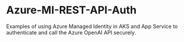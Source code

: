 # Azure-MI-REST-API-Auth
Examples of using Azure Managed Identity in AKS and App Service to authenticate and call the Azure OpenAI API securely.
